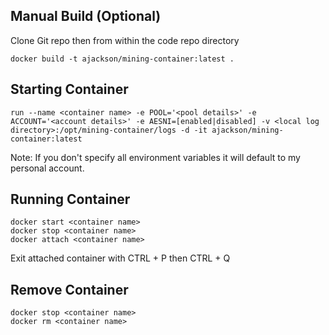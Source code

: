## Manual Build (Optional)

Clone Git repo then from within the code repo directory

```
docker build -t ajackson/mining-container:latest .
```

## Starting Container

```
run --name <container name> -e POOL='<pool details>' -e ACCOUNT='<account details>' -e AESNI=[enabled|disabled] -v <local log directory>:/opt/mining-container/logs -d -it ajackson/mining-container:latest
```

Note: If you don't specify all environment variables it will default to my personal account.

## Running Container

```
docker start <container name>
docker stop <container name>
docker attach <container name>
```

Exit attached container with CTRL + P then CTRL + Q

## Remove Container

```
docker stop <container name>
docker rm <container name>
```

